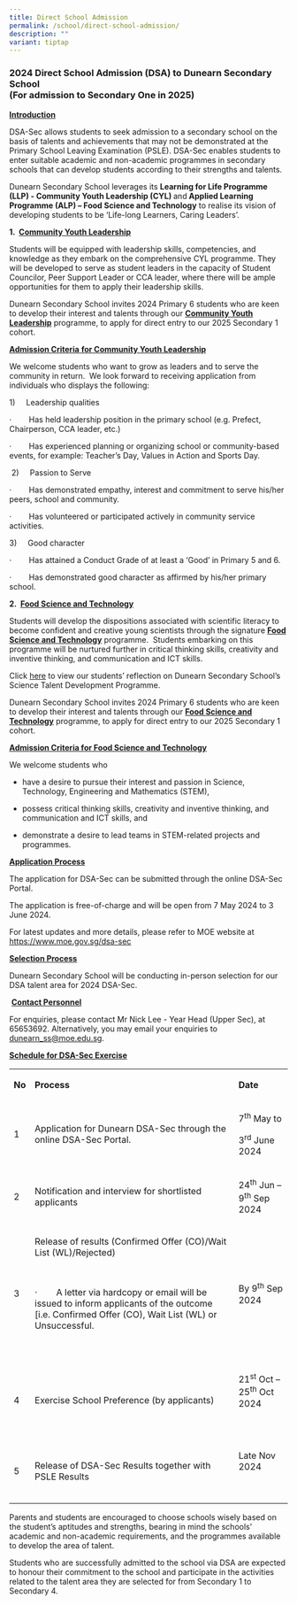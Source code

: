 ```yaml
---
title: Direct School Admission
permalink: /school/direct-school-admission/
description: ""
variant: tiptap
---
```

<h3><strong>2024 Direct School Admission (DSA) to Dunearn Secondary School<br>(For admission to Secondary One in 2025)</strong></h3>
<p><strong><u>Introduction</u></strong>
</p>
<p>DSA-Sec allows students to seek admission to a secondary school on the
basis of talents and achievements that may not be demonstrated at the Primary
School Leaving Examination (PSLE). DSA-Sec enables students to enter suitable
academic and non-academic programmes in secondary schools that can develop
students according to their strengths and talents.</p>
<p>Dunearn Secondary School leverages its <strong>Learning for Life Programme (LLP) - Community Youth Leadership (CYL) </strong>and<strong> Applied Learning Programme (ALP) – Food Science and Technology</strong> to
realise its vision of developing students to be ‘Life-long Learners, Caring
Leaders’.</p>
<p><strong>1.&nbsp; <u>Community Youth Leadership</u></strong>
</p>
<p>Students will be equipped with leadership skills, competencies, and knowledge
as they embark on the comprehensive CYL programme. They will be developed
to serve as student leaders in the capacity of Student Councilor, Peer
Support Leader or CCA leader, where there will be ample opportunities for
them to apply their leadership skills.</p>
<p>Dunearn Secondary School invites 2024 Primary 6 students who are keen
to develop their interest and talents through our&nbsp;<strong><u>Community Youth Leadership</u></strong> programme,&nbsp;to
apply for direct entry to our 2025 Secondary 1 cohort.</p>
<p><strong><u>Admission Criteria</u></strong><u> </u><strong><u>for Community Youth Leadership</u></strong>
</p>
<p>We welcome students who want to grow as leaders and to serve the community
in return.&nbsp; We look forward to receiving application from individuals
who displays the following:</p>
<p>1)&nbsp;&nbsp;&nbsp;&nbsp; Leadership qualities</p>
<p>·&nbsp;&nbsp;&nbsp;&nbsp;&nbsp;&nbsp;&nbsp; Has held leadership position
in the primary school (e.g. Prefect, Chairperson, CCA leader, etc.)</p>
<p>·&nbsp;&nbsp;&nbsp;&nbsp;&nbsp;&nbsp;&nbsp; Has experienced planning or
organizing school or community-based events, for example: Teacher’s Day,
Values in Action and Sports Day.</p>
<p>&nbsp;2)&nbsp;&nbsp;&nbsp;&nbsp; Passion to Serve</p>
<p>·&nbsp;&nbsp;&nbsp;&nbsp;&nbsp;&nbsp;&nbsp; Has demonstrated empathy,
interest and commitment to serve his/her peers, school and community.</p>
<p>·&nbsp;&nbsp;&nbsp;&nbsp;&nbsp;&nbsp;&nbsp; Has volunteered or participated
actively in community service activities.</p>
<p>3)&nbsp;&nbsp;&nbsp;&nbsp; Good character</p>
<p>·&nbsp;&nbsp;&nbsp;&nbsp;&nbsp;&nbsp;&nbsp; Has attained a Conduct Grade
of at least a ‘Good’ in Primary 5 and 6.</p>
<p>·&nbsp;&nbsp;&nbsp;&nbsp;&nbsp;&nbsp;&nbsp; Has demonstrated good character
as affirmed by his/her primary school.</p>
<p><strong>2.&nbsp; <u>Food Science and Technology</u></strong>
</p>
<p>Students will develop the dispositions associated with scientific literacy
to become confident and creative young scientists through the signature <strong><u>Food Science and Technology</u></strong> programme.&nbsp;
Students embarking on this programme will be nurtured further in critical
thinking skills, creativity and inventive thinking, and communication and
ICT skills.</p>
<p>Click&nbsp;<a href="https://www.dunearnsec.moe.edu.sg/science-department/dunearn-science-ambassador-programme-sap-talent-development-programme/" rel="noopener noreferrer nofollow" target="_blank">here</a>&nbsp;to
view our students’ reflection on Dunearn Secondary School’s Science Talent
Development Programme.&nbsp;</p>
<p>Dunearn Secondary School invites 2024 Primary 6 students who are keen
to develop their interest and talents through our <strong><u>Food Science and Technology</u></strong> programme,&nbsp;to
apply for direct entry to our 2025 Secondary 1 cohort.</p>
<p><strong><u>Admission Criteria for Food Science and Technology</u></strong>
</p>
<p>We welcome students who</p>
<ul data-tight="true" class="tight">
<li>
<p>have a desire to pursue their interest and passion in Science, Technology,
Engineering and Mathematics (STEM),</p>
</li>
<li>
<p>possess critical thinking skills, creativity and inventive thinking, and
communication and ICT&nbsp;skills, and</p>
</li>
<li>
<p>demonstrate a desire to lead teams in STEM-related projects and programmes.</p>
</li>
</ul>
<p><strong><u>Application Process</u></strong>
</p>
<p>The application for DSA-Sec can be submitted through the online DSA-Sec
Portal.</p>
<p>The application is free-of-charge and will be open from 7 May 2024 to
3 June 2024.</p>
<p>For latest updates and more details, please refer to MOE website at
<a href="https://www.moe.gov.sg/dsa-sec" rel="noopener noreferrer nofollow" target="_blank">https://www.moe.gov.sg/dsa-sec</a>
</p>
<p><strong><u>Selection Process</u></strong>
</p>
<p>Dunearn Secondary School will be conducting in-person selection for our
DSA talent area for 2024 DSA-Sec.</p>
<p>&nbsp;<strong><u>Contact Personnel</u></strong>
</p>
<p>For enquiries, please contact Mr Nick Lee - Year Head (Upper Sec), at
65653692. Alternatively, you may email your enquiries to <a href="dunearn_ss@moe.edu.sg" rel="noopener noreferrer nofollow" target="_blank">dunearn_ss@moe.edu.sg</a>.</p>
<p><strong><u>Schedule for DSA-Sec Exercise</u></strong>
</p>
<table style="minWidth: 75px">
<colgroup>
<col>
<col>
<col>
</colgroup>
<tbody>
<tr>
<td rowspan="1" colspan="1">
<p><strong>No</strong>
</p>
</td>
<td rowspan="1" colspan="1">
<p><strong>Process</strong>
</p>
</td>
<td rowspan="1" colspan="1">
<p><strong>Date</strong>
</p>
</td>
</tr>
<tr>
<td rowspan="1" colspan="1">
<p>1</p>
</td>
<td rowspan="1" colspan="1">
<p>Application for Dunearn DSA-Sec through the online DSA-Sec Portal.</p>
</td>
<td rowspan="1" colspan="1">
<p>7<sup>th</sup> May to</p>
<p>3<sup>rd</sup> June 2024&nbsp;</p>
</td>
</tr>
<tr>
<td rowspan="1" colspan="1">
<p>2</p>
</td>
<td rowspan="1" colspan="1">
<p>Notification and interview for shortlisted applicants</p>
</td>
<td rowspan="1" colspan="1">
<p>24<sup>th</sup> Jun – 9<sup>th</sup> Sep 2024</p>
</td>
</tr>
<tr>
<td rowspan="1" colspan="1">
<p>3</p>
</td>
<td rowspan="1" colspan="1">
<p>Release of results (Confirmed Offer (CO)/Wait List (WL)/Rejected)</p>
<p>&nbsp;</p>
<p>·&nbsp;&nbsp;&nbsp;&nbsp;&nbsp;&nbsp;&nbsp; A letter via hardcopy or email
will be issued to inform applicants of the outcome [i.e. Confirmed Offer
(CO), Wait List (WL) or Unsuccessful.</p>
<p>&nbsp;</p>
</td>
<td rowspan="1" colspan="1">
<p>By 9<sup>th</sup> Sep 2024</p>
</td>
</tr>
<tr>
<td rowspan="1" colspan="1">
<p>4</p>
</td>
<td rowspan="1" colspan="1">
<p>Exercise School Preference (by applicants)</p>
</td>
<td rowspan="1" colspan="1">
<p>21<sup>st</sup> Oct – 25<sup>th</sup> Oct 2024</p>
<p>&nbsp;</p>
</td>
</tr>
<tr>
<td rowspan="1" colspan="1">
<p>5</p>
</td>
<td rowspan="1" colspan="1">
<p>Release of DSA-Sec Results together with PSLE Results</p>
</td>
<td rowspan="1" colspan="1">
<p>Late Nov 2024</p>
<p>&nbsp;</p>
</td>
</tr>
</tbody>
</table>
<p>Parents and students are encouraged to choose schools wisely based on
the student’s aptitudes and strengths, bearing in mind the schools’ academic
and non-academic requirements, and the programmes available to develop
the area of talent.</p>
<p>Students who are successfully admitted to the school via DSA are expected
to honour their commitment to the school and participate in the activities
related to the talent area they are selected for from Secondary 1 to Secondary
4.</p>
